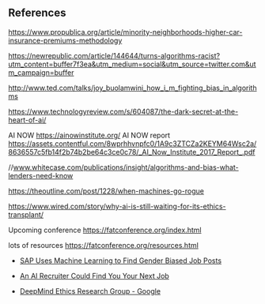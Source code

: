 ## References 

https://www.propublica.org/article/minority-neighborhoods-higher-car-insurance-premiums-methodology 

https://newrepublic.com/article/144644/turns-algorithms-racist?utm_content=buffer7f3ea&utm_medium=social&utm_source=twitter.com&utm_campaign=buffer

http://www.ted.com/talks/joy_buolamwini_how_i_m_fighting_bias_in_algorithms

https://www.technologyreview.com/s/604087/the-dark-secret-at-the-heart-of-ai/

AI NOW
https://ainowinstitute.org/
AI NOW report
https://assets.contentful.com/8wprhhvnpfc0/1A9c3ZTCZa2KEYM64Wsc2a/8636557c5fb14f2b74b2be64c3ce0c78/_AI_Now_Institute_2017_Report_.pdf

//www.whitecase.com/publications/insight/algorithms-and-bias-what-lenders-need-know

https://theoutline.com/post/1228/when-machines-go-rogue

https://www.wired.com/story/why-ai-is-still-waiting-for-its-ethics-transplant/

Upcoming conference
https://fatconference.org/index.html

lots of resources
https://fatconference.org/resources.html 

* [SAP Uses Machine Learning to Find Gender Biased Job Posts](https://www.hrtechnologist.com/news/requisitionjob-posting/sap-uses-machine-learning-to-find-gender-biased-job-posts/)

* [An AI Recruiter Could Find You Your Next Job](https://www.technologyreview.com/the-download/609570/an-ai-recruiter-could-find-you-your-next-job/)

* [DeepMind Ethics Research Group - Google](https://deepmind.com/applied/deepmind-ethics-society/research/)
